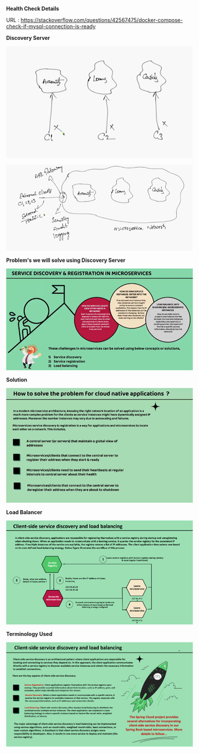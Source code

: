 **Health Check Details**

URL : 
https://stackoverflow.com/questions/42567475/docker-compose-check-if-mysql-connection-is-ready

**Discovery Server**

![img.png](img.png)

![img_1.png](img_1.png)

**Problem's we will solve using Discovery Server**

![img_3.png](img_3.png)

**Solution**

![img_4.png](img_4.png)

**Load Balancer**

![img_5.png](img_5.png)

**Terminology Used**

![img_6.png](img_6.png)